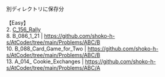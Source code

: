 別ディレクトリに保存分\
\
【Easy】\
2. [C_156_Rally](https://github.com/shoko-h-s/AtCoder/blob/main/Problems/ABC/C/156_Rally.py)\
8. B_086_1_21 | https://github.com/shoko-h-s/AtCoder/tree/main/Problems/ABC/B \
10. B_088_Card_Game_for_Two | https://github.com/shoko-h-s/AtCoder/tree/main/Problems/ABC/B \
13. A_014_ Cookie_Exchanges | https://github.com/shoko-h-s/AtCoder/tree/main/Problems/ABC/A
